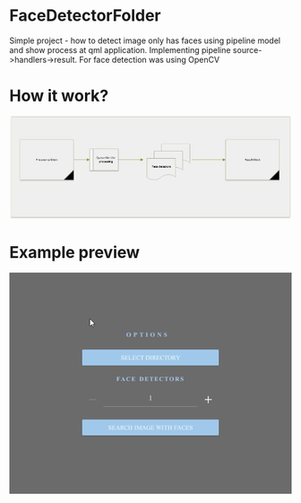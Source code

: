 # FaceDetectorFolder
Simple project - how to detect image only has faces using pipeline model and show process at qml application. Implementing pipeline source->handlers->result.
For face detection was using OpenCV

# How it work?

![alt text](https://raw.githubusercontent.com/SaulBerrenson/FaceDetectorFolder/main/misc/imgs/pipeline.jpg)



# Example preview

![alt text](https://raw.githubusercontent.com/SaulBerrenson/FaceDetectorFolder/main/misc/imgs/example_1.gif)
